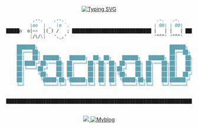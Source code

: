 <p align="center">
<a href="https://github.com/pacmandoh">
    <img src="https://readme-typing-svg.demolab.com?font=fira+code&size=18&duration=2000&pause=150&color=1E91F7FF&multiline=true&width=550&height=80&lines=Hao+Dou;Master+Student+%7C+Cancer+Research;Bioinformatics+Enthusiast+%7C+Front-End+Enthusiast" alt="Typing SVG" />
</a>
<br/>


```md		                             
          ,--.    ,--.                                   .-.   .-.
         |oo  | _  \o `.                                | OO| | OO|
█████o  o|~~  |(_) /   ; ██████████████████████████████ |   | |   | █████████████████████████
         |/\/\|   '._,'                                 '^^^' '^^^'                                                     

    ███████╗                                                  ██████╗           ██╗
    ██╔═══██╗                                                 ██╔══██╗          ██║
    ██║   ██║ ██████╗   ██████╗  ██╗ ██╗    ██████╗   ██████╗ ██║   ██╗ ██████╗ ███████╗
    ██║████╔╝██╗═══██╗ ██╔════╝██╗═██╗═██╗ ██╗═══██╗ ██╗═══██╗██║   ██║██╔═══██╗██╔═══██╗
    ██║╚═══╝██╔╝   ██║ ██║     ██║ ██║ ██║██╔╝   ██║ ██║   ██║██║   ██║██║   ██║██║   ██║
    ██║     ╚██╗   ██║ ██║     ██║ ██║ ██║╚██╗   ██║ ██║   ██║██║  ██╔╝██║   ██║██║   ██║
    ██║      ╚█████╗██╗╚██████╗██║ ██║ ██║ ╚█████╗██╗██║   ██║██████╔╝ ╚██████╔╝██║   ██║
    ╚═╝       ╚════╝╚═╝ ╚═════╝╚═╝ ╚═╝ ╚═╝  ╚════╝╚═╝╚═╝   ╚═╝╚═════╝   ╚═════╝ ╚═╝   ╚═╝

 
█████████████████████████████████████████████████████████████████████████████████████████████
```


<p align="center">
<br/>
<a href="mailto:aq990714@gmail.com">
    <img src="https://img.shields.io/badge/-Email-red?style=flat-square&logo=gmail&logoColor=white">
</a>
<a href='https://www.crybabyaq.love/' target="_blank">
    <img alt='Myblog' src='https://img.shields.io/badge/?style=flat&logo=Vue&logoColor=white&&color=0181FF'>
</a>

<br/> 

<!---
pacmandoh/pacmandoh is a ✨ special ✨ repository because its `README.md` (this file) appears on your GitHub profile.
You can click the Preview link to take a look at your changes.
--->
